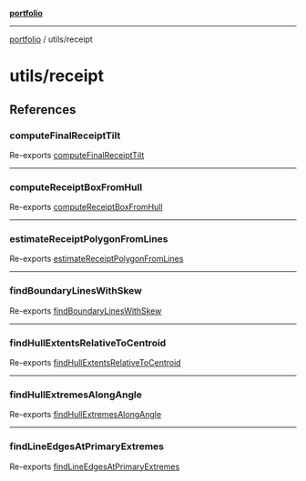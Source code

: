 [**portfolio**](../../README.md)

***

[portfolio](../../modules.md) / utils/receipt

# utils/receipt

## References

### computeFinalReceiptTilt

Re-exports [computeFinalReceiptTilt](boundingBox/functions/computeFinalReceiptTilt.md)

***

### computeReceiptBoxFromHull

Re-exports [computeReceiptBoxFromHull](boundingBox/functions/computeReceiptBoxFromHull.md)

***

### estimateReceiptPolygonFromLines

Re-exports [estimateReceiptPolygonFromLines](geometry/functions/estimateReceiptPolygonFromLines.md)

***

### findBoundaryLinesWithSkew

Re-exports [findBoundaryLinesWithSkew](geometry/functions/findBoundaryLinesWithSkew.md)

***

### findHullExtentsRelativeToCentroid

Re-exports [findHullExtentsRelativeToCentroid](boundingBox/functions/findHullExtentsRelativeToCentroid.md)

***

### findHullExtremesAlongAngle

Re-exports [findHullExtremesAlongAngle](boundingBox/functions/findHullExtremesAlongAngle.md)

***

### findLineEdgesAtPrimaryExtremes

Re-exports [findLineEdgesAtPrimaryExtremes](boundingBox/functions/findLineEdgesAtPrimaryExtremes.md)

